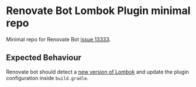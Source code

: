 # Renovate Bot Lombok Plugin minimal repo
Minimal repo for Renovate Bot [issue 13333](https://github.com/renovatebot/renovate/issues/13333).

## Expected Behaviour

Renovate bot should detect a [new version of Lombok](https://search.maven.org/artifact/org.projectlombok/lombok) and update the plugin configuration inside `build.gradle`.
